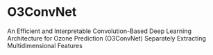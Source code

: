 # O3ConvNet
An Efficient and Interpretable Convolution-Based Deep Learning Architecture for Ozone Prediction (O3ConvNet) Separately Extracting Multidimensional Features

